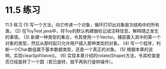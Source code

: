 # 11.5 练习


11.5 练习
(1) 写一个方法，向它传递一个对象，循环打印出对象层次结构中的所有类。
(2) 在ToyTest.java中，将Toy的默认构建器标记成注释信息，解释随之发生的事情。
(3) 新建一种类型的集合，令其使用一个Vector。捕获置入其中的第一个对象的类型，然后从那时起只允许用户插入那种类型的对象。
(4) 写一个程序，判断一个Char数组属于基本数据类型，还是一个真正的对象。
(5) 根据本章的说明，实现clearSpitValve()。
(6) 实现本章介绍的rotate(Shape)方法，令其检查是否已经旋转了一个圆（若已旋转，就不再执行旋转操作）。